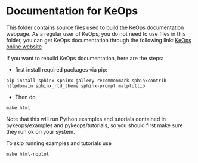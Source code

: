 
# Documentation for KeOps

This folder contains source files used to build the KeOps documentation webpage. As a regular user of KeOps, you do not need to use files in this folder, you can get KeOps documentation through the following link:
[KeOps online website](https://www.kernel-operations.io)

If you want to rebuild KeOps documentation, here are the steps: 

* first install required packages via pip:

```
pip install sphinx sphinx-gallery recommonmark sphinxcontrib-httpdomain sphinx_rtd_theme sphinx-prompt matplotlib
```
* Then do

```
make html
```
Note that this will run Python examples and tutorials contained in pykeops/examples and pykeops/tutorials, so you should first make sure they run ok on your system.

To skip running examples and tutorials use
```
make html-noplot
```
